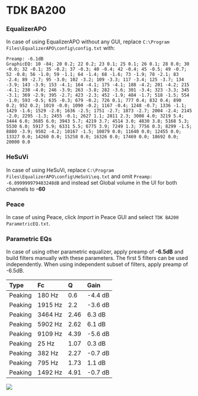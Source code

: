 # TDK BA200

### EqualizerAPO
In case of using EqualizerAPO without any GUI, replace `C:\Program Files\EqualizerAPO\config\config.txt`
with:
```
Preamp: -6.1dB
GraphicEQ: 10 -84; 20 0.2; 22 0.2; 23 0.1; 25 0.1; 26 0.1; 28 0.0; 30 -0.0; 32 -0.1; 35 -0.2; 37 -0.3; 40 -0.4; 42 -0.4; 45 -0.5; 49 -0.7; 52 -0.8; 56 -1.0; 59 -1.1; 64 -1.4; 68 -1.6; 73 -1.9; 78 -2.1; 83 -2.4; 89 -2.7; 95 -3.0; 102 -3.2; 109 -3.3; 117 -3.4; 125 -3.7; 134 -3.9; 143 -3.9; 153 -4.1; 164 -4.1; 175 -4.1; 188 -4.2; 201 -4.2; 215 -4.1; 230 -4.0; 246 -3.9; 263 -3.8; 282 -3.6; 301 -3.4; 323 -3.3; 345 -3.1; 369 -2.9; 395 -2.7; 423 -2.3; 452 -1.9; 484 -1.7; 518 -1.5; 554 -1.0; 593 -0.5; 635 -0.3; 679 -0.2; 726 0.1; 777 0.4; 832 0.4; 890 0.2; 952 0.2; 1019 -0.0; 1090 -0.2; 1167 -0.4; 1248 -0.7; 1336 -1.1; 1429 -1.6; 1529 -2.0; 1636 -2.5; 1751 -2.7; 1873 -2.7; 2004 -2.4; 2145 -2.0; 2295 -1.3; 2455 -0.1; 2627 1.1; 2811 2.3; 3008 4.0; 3219 5.4; 3444 6.0; 3685 6.0; 3943 5.7; 4219 3.7; 4514 3.0; 4830 3.8; 5168 5.3; 5530 6.0; 5917 5.9; 6331 5.5; 6775 3.9; 7249 1.3; 7756 0.3; 8299 -1.5; 8880 -3.9; 9502 -4.2; 10167 -1.5; 10879 0.0; 11640 0.0; 12455 0.0; 13327 0.0; 14260 0.0; 15258 0.0; 16326 0.0; 17469 0.0; 18692 0.0; 20000 0.0
```

### HeSuVi
In case of using HeSuVi, replace `C:\Program Files\EqualizerAPO\config\HeSuVi\eq.txt` and omit `Preamp:
-6.099999979483248dB` and instead set Global volume in the UI for both channels to **-60**

### Peace
In case of using Peace, click *Import* in Peace GUI and select `TDK BA200 ParametricEQ.txt`.

### Parametric EQs
In case of using other parametric equalizer, apply preamp of **-6.5dB** and build filters manually
with these parameters. The first 5 filters can be used independently.
When using independent subset of filters, apply preamp of -6.5dB.

| Type    | Fc      |    Q | Gain    |
|:--------|:--------|:-----|:--------|
| Peaking | 180 Hz  | 0.6  | -4.4 dB |
| Peaking | 1915 Hz | 2.2  | -3.6 dB |
| Peaking | 3464 Hz | 2.46 | 6.3 dB  |
| Peaking | 5902 Hz | 2.62 | 6.1 dB  |
| Peaking | 9109 Hz | 4.39 | -5.6 dB |
| Peaking | 25 Hz   | 1.07 | 0.3 dB  |
| Peaking | 382 Hz  | 2.27 | -0.7 dB |
| Peaking | 795 Hz  | 1.73 | 1.1 dB  |
| Peaking | 1492 Hz | 4.91 | -0.7 dB |

![](https://raw.githubusercontent.com/jaakkopasanen/AutoEq/master/results/innerfidelity/sbaf-serious/TDK%20BA200/TDK%20BA200.png)